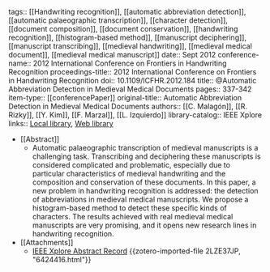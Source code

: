 tags:: [[Handwriting recognition]], [[automatic abbreviation detection]], [[automatic palaeographic transcription]], [[character detection]], [[document composition]], [[document conservation]], [[handwriting recognition]], [[histogram-based method]], [[manuscript deciphering]], [[manuscript transcribing]], [[medieval handwriting]], [[medieval medical document]], [[medieval medical manuscript]]
date:: Sept 2012
conference-name:: 2012 International Conference on Frontiers in Handwriting Recognition
proceedings-title:: 2012 International Conference on Frontiers in Handwriting Recognition
doi:: 10.1109/ICFHR.2012.184
title:: @Automatic Abbreviation Detection in Medieval Medical Documents
pages:: 337-342
item-type:: [[conferencePaper]]
original-title:: Automatic Abbreviation Detection in Medieval Medical Documents
authors:: [[C. Malagón]], [[R. Rizky]], [[Y. Kim]], [[F. Marzal]], [[L. Izquierdo]]
library-catalog:: IEEE Xplore
links:: [Local library](zotero://select/groups/2386895/items/6I49GSPN), [Web library](https://www.zotero.org/groups/2386895/items/6I49GSPN)

- [[Abstract]]
	- Automatic palaeographic transcription of medieval manuscripts is a challenging task. Transcribing and deciphering these manuscripts is considered complicated and problematic, especially due to particular characteristics of medieval handwriting and the composition and conservation of these documents. In this paper, a new problem in handwriting recognition is addressed: the detection of abbreviations in medieval medical manuscripts. We propose a histogram-based method to detect these specific kinds of characters. The results achieved with real medieval medical manuscripts are very promising, and it opens new research lines in handwriting recognition.
- [[Attachments]]
	- [IEEE Xplore Abstract Record](https://ieeexplore.ieee.org/document/6424416/) {{zotero-imported-file 2LZE37JP, "6424416.html"}}